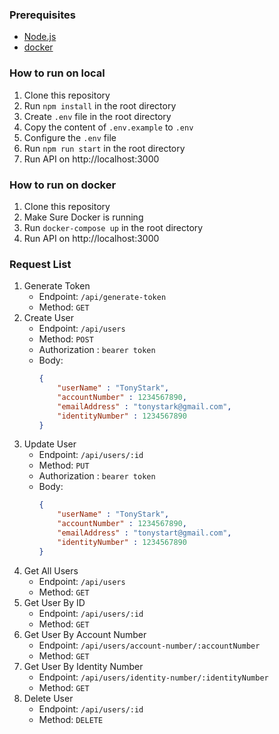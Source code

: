 ### Prerequisites
- [Node.js](https://nodejs.org/en/)
- [docker](https://www.docker.com/)

### How to run on local
1. Clone this repository
2. Run `npm install` in the root directory
3. Create `.env` file in the root directory
4. Copy the content of `.env.example` to `.env`
5. Configure the `.env` file
6. Run `npm run start` in the root directory
7. Run API on http://localhost:3000

### How to run on docker
1. Clone this repository
2. Make Sure Docker is running
3. Run `docker-compose up` in the root directory
4. Run API on http://localhost:3000

### Request List
1. Generate Token
    - Endpoint: `/api/generate-token`
    - Method: `GET`
2. Create User
    - Endpoint: `/api/users`
    - Method: `POST`
    - Authorization : `bearer token`
    - Body:
        ```json
        {
            "userName" : "TonyStark",
            "accountNumber" : 1234567890,
            "emailAddress" : "tonystark@gmail.com",
            "identityNumber" : 1234567890
        }
        ```
3. Update User
    - Endpoint: `/api/users/:id`
    - Method: `PUT`
    - Authorization : `bearer token`
    - Body:
        ```json
        {
            "userName" : "TonyStark",
            "accountNumber" : 1234567890,
            "emailAddress" : "tonystart@gmail.com",
            "identityNumber" : 1234567890
        }
        ```
4. Get All Users
    - Endpoint: `/api/users`
    - Method: `GET`
5. Get User By ID
    - Endpoint: `/api/users/:id`
    - Method: `GET`
6. Get User By Account Number
    - Endpoint: `/api/users/account-number/:accountNumber`
    - Method: `GET`
7. Get User By Identity Number
    - Endpoint: `/api/users/identity-number/:identityNumber`
    - Method: `GET`
8. Delete User
    - Endpoint: `/api/users/:id`
    - Method: `DELETE`

